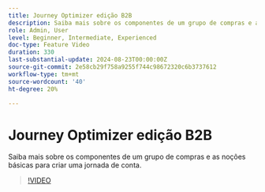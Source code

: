 ```yaml
---
title: Journey Optimizer edição B2B
description: Saiba mais sobre os componentes de um grupo de compras e as noções básicas para criar uma jornada de conta.
role: Admin, User
level: Beginner, Intermediate, Experienced
doc-type: Feature Video
duration: 330
last-substantial-update: 2024-08-23T00:00:00Z
source-git-commit: 2e58cb29f758a9255f744c98672320c6b3737612
workflow-type: tm+mt
source-wordcount: '40'
ht-degree: 20%

---
```



# Journey Optimizer edição B2B

Saiba mais sobre os componentes de um grupo de compras e as noções básicas para criar uma jornada de conta.

>[!VIDEO](https://video.tv.adobe.com/v/3432054/?learn=on)
